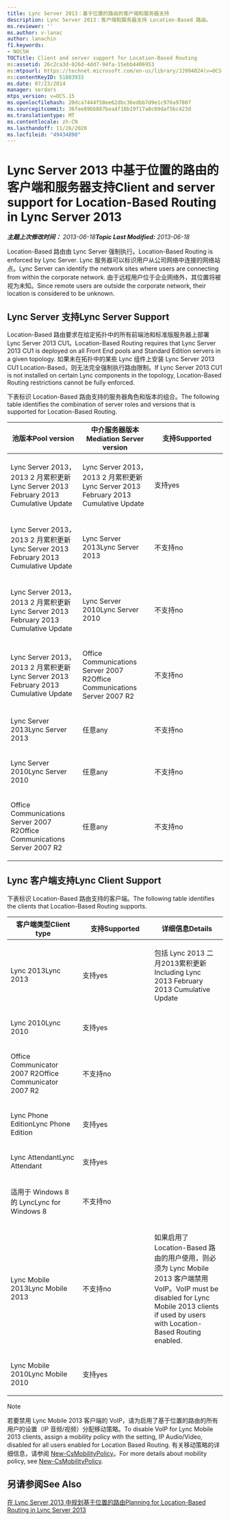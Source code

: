 ```yaml
---
title: Lync Server 2013：基于位置的路由的客户端和服务器支持
description: Lync Server 2013：客户端和服务器支持 Location-Based 路由。
ms.reviewer: ''
ms.author: v-lanac
author: lanachin
f1.keywords:
- NOCSH
TOCTitle: Client and server support for Location-Based Routing
ms:assetid: 26c2ca3d-026d-4dd7-94fa-15ebb4406953
ms:mtpsurl: https://technet.microsoft.com/en-us/library/JJ994024(v=OCS.15)
ms:contentKeyID: 51803933
ms.date: 07/23/2014
manager: serdars
mtps_version: v=OCS.15
ms.openlocfilehash: 20dca7444f58ee62dbc36edbb7d9e1c976a97807
ms.sourcegitcommit: 36fee89bb887bea4f18b19f17a8c69daf5bc423d
ms.translationtype: MT
ms.contentlocale: zh-CN
ms.lasthandoff: 11/26/2020
ms.locfileid: "49434898"
---
```

# <a name="client-and-server-support-for-location-based-routing-in-lync-server-2013"></a><span data-ttu-id="4cc29-103">Lync Server 2013 中基于位置的路由的客户端和服务器支持</span><span class="sxs-lookup"><span data-stu-id="4cc29-103">Client and server support for Location-Based Routing in Lync Server 2013</span></span>

<div data-xmlns="http://www.w3.org/1999/xhtml">

<div class="topic" data-xmlns="http://www.w3.org/1999/xhtml" data-msxsl="urn:schemas-microsoft-com:xslt" data-cs="https://msdn.microsoft.com/">

<div data-asp="https://msdn2.microsoft.com/asp">



</div>

<div id="mainSection">

<div id="mainBody"><span data-ttu-id="4cc29-104">

<span> </span></span><span class="sxs-lookup"><span data-stu-id="4cc29-104">

<span> </span></span></span>

<span data-ttu-id="4cc29-105">_**主题上次修改时间：** 2013-06-18_</span><span class="sxs-lookup"><span data-stu-id="4cc29-105">_**Topic Last Modified:** 2013-06-18_</span></span>

<span data-ttu-id="4cc29-106">Location-Based 路由由 Lync Server 强制执行。</span><span class="sxs-lookup"><span data-stu-id="4cc29-106">Location-Based Routing is enforced by Lync Server.</span></span> <span data-ttu-id="4cc29-107">Lync 服务器可以标识用户从公司网络中连接的网络站点。</span><span class="sxs-lookup"><span data-stu-id="4cc29-107">Lync Server can identify the network sites where users are connecting from within the corporate network.</span></span> <span data-ttu-id="4cc29-108">由于远程用户位于企业网络外，其位置将被视为未知。</span><span class="sxs-lookup"><span data-stu-id="4cc29-108">Since remote users are outside the corporate network, their location is considered to be unknown.</span></span>

<div>

## <a name="lync-server-support"></a><span data-ttu-id="4cc29-109">Lync Server 支持</span><span class="sxs-lookup"><span data-stu-id="4cc29-109">Lync Server Support</span></span>

<span data-ttu-id="4cc29-110">Location-Based 路由要求在给定拓扑中的所有前端池和标准版服务器上部署 Lync Server 2013 CU1。</span><span class="sxs-lookup"><span data-stu-id="4cc29-110">Location-Based Routing requires that Lync Server 2013 CU1 is deployed on all Front End pools and Standard Edition servers in a given topology.</span></span> <span data-ttu-id="4cc29-111">如果未在拓扑中的某些 Lync 组件上安装 Lync Server 2013 CU1 Location-Based，则无法完全强制执行路由限制。</span><span class="sxs-lookup"><span data-stu-id="4cc29-111">If Lync Server 2013 CU1 is not installed on certain Lync components in the topology, Location-Based Routing restrictions cannot be fully enforced.</span></span>

<span data-ttu-id="4cc29-112">下表标识 Location-Based 路由支持的服务器角色和版本的组合。</span><span class="sxs-lookup"><span data-stu-id="4cc29-112">The following table identifies the combination of server roles and versions that is supported for Location-Based Routing.</span></span>


<table>
<colgroup>
<col style="width: 33%" />
<col style="width: 33%" />
<col style="width: 33%" />
</colgroup>
<thead>
<tr class="header">
<th><span data-ttu-id="4cc29-113">池版本</span><span class="sxs-lookup"><span data-stu-id="4cc29-113">Pool version</span></span></th>
<th><span data-ttu-id="4cc29-114">中介服务器版本</span><span class="sxs-lookup"><span data-stu-id="4cc29-114">Mediation Server version</span></span></th>
<th><span data-ttu-id="4cc29-115">支持</span><span class="sxs-lookup"><span data-stu-id="4cc29-115">Supported</span></span></th>
</tr>
</thead>
<tbody>
<tr class="odd">
<td><p><span data-ttu-id="4cc29-116">Lync Server 2013，2013 2 月累积更新</span><span class="sxs-lookup"><span data-stu-id="4cc29-116">Lync Server 2013 February 2013 Cumulative Update</span></span></p></td>
<td><p><span data-ttu-id="4cc29-117">Lync Server 2013，2013 2 月累积更新</span><span class="sxs-lookup"><span data-stu-id="4cc29-117">Lync Server 2013 February 2013 Cumulative Update</span></span></p></td>
<td><p><span data-ttu-id="4cc29-118">支持</span><span class="sxs-lookup"><span data-stu-id="4cc29-118">yes</span></span></p></td>
</tr>
<tr class="even">
<td><p><span data-ttu-id="4cc29-119">Lync Server 2013，2013 2 月累积更新</span><span class="sxs-lookup"><span data-stu-id="4cc29-119">Lync Server 2013 February 2013 Cumulative Update</span></span></p></td>
<td><p><span data-ttu-id="4cc29-120">Lync Server 2013</span><span class="sxs-lookup"><span data-stu-id="4cc29-120">Lync Server 2013</span></span></p></td>
<td><p><span data-ttu-id="4cc29-121">不支持</span><span class="sxs-lookup"><span data-stu-id="4cc29-121">no</span></span></p></td>
</tr>
<tr class="odd">
<td><p><span data-ttu-id="4cc29-122">Lync Server 2013，2013 2 月累积更新</span><span class="sxs-lookup"><span data-stu-id="4cc29-122">Lync Server 2013 February 2013 Cumulative Update</span></span></p></td>
<td><p><span data-ttu-id="4cc29-123">Lync Server 2010</span><span class="sxs-lookup"><span data-stu-id="4cc29-123">Lync Server 2010</span></span></p></td>
<td><p><span data-ttu-id="4cc29-124">不支持</span><span class="sxs-lookup"><span data-stu-id="4cc29-124">no</span></span></p></td>
</tr>
<tr class="even">
<td><p><span data-ttu-id="4cc29-125">Lync Server 2013，2013 2 月累积更新</span><span class="sxs-lookup"><span data-stu-id="4cc29-125">Lync Server 2013 February 2013 Cumulative Update</span></span></p></td>
<td><p><span data-ttu-id="4cc29-126">Office Communications Server 2007 R2</span><span class="sxs-lookup"><span data-stu-id="4cc29-126">Office Communications Server 2007 R2</span></span></p></td>
<td><p><span data-ttu-id="4cc29-127">不支持</span><span class="sxs-lookup"><span data-stu-id="4cc29-127">no</span></span></p></td>
</tr>
<tr class="odd">
<td><p><span data-ttu-id="4cc29-128">Lync Server 2013</span><span class="sxs-lookup"><span data-stu-id="4cc29-128">Lync Server 2013</span></span></p></td>
<td><p><span data-ttu-id="4cc29-129">任意</span><span class="sxs-lookup"><span data-stu-id="4cc29-129">any</span></span></p></td>
<td><p><span data-ttu-id="4cc29-130">不支持</span><span class="sxs-lookup"><span data-stu-id="4cc29-130">no</span></span></p></td>
</tr>
<tr class="even">
<td><p><span data-ttu-id="4cc29-131">Lync Server 2010</span><span class="sxs-lookup"><span data-stu-id="4cc29-131">Lync Server 2010</span></span></p></td>
<td><p><span data-ttu-id="4cc29-132">任意</span><span class="sxs-lookup"><span data-stu-id="4cc29-132">any</span></span></p></td>
<td><p><span data-ttu-id="4cc29-133">不支持</span><span class="sxs-lookup"><span data-stu-id="4cc29-133">no</span></span></p></td>
</tr>
<tr class="odd">
<td><p><span data-ttu-id="4cc29-134">Office Communications Server 2007 R2</span><span class="sxs-lookup"><span data-stu-id="4cc29-134">Office Communications Server 2007 R2</span></span></p></td>
<td><p><span data-ttu-id="4cc29-135">任意</span><span class="sxs-lookup"><span data-stu-id="4cc29-135">any</span></span></p></td>
<td><p><span data-ttu-id="4cc29-136">不支持</span><span class="sxs-lookup"><span data-stu-id="4cc29-136">no</span></span></p></td>
</tr>
</tbody>
</table>


</div>

<div>

## <a name="lync-client-support"></a><span data-ttu-id="4cc29-137">Lync 客户端支持</span><span class="sxs-lookup"><span data-stu-id="4cc29-137">Lync Client Support</span></span>

<span data-ttu-id="4cc29-138">下表标识 Location-Based 路由支持的客户端。</span><span class="sxs-lookup"><span data-stu-id="4cc29-138">The following table identifies the clients that Location-Based Routing supports.</span></span>


<table>
<colgroup>
<col style="width: 33%" />
<col style="width: 33%" />
<col style="width: 33%" />
</colgroup>
<thead>
<tr class="header">
<th><span data-ttu-id="4cc29-139">客户端类型</span><span class="sxs-lookup"><span data-stu-id="4cc29-139">Client type</span></span></th>
<th><span data-ttu-id="4cc29-140">支持</span><span class="sxs-lookup"><span data-stu-id="4cc29-140">Supported</span></span></th>
<th><span data-ttu-id="4cc29-141">详细信息</span><span class="sxs-lookup"><span data-stu-id="4cc29-141">Details</span></span></th>
</tr>
</thead>
<tbody>
<tr class="odd">
<td><p><span data-ttu-id="4cc29-142">Lync 2013</span><span class="sxs-lookup"><span data-stu-id="4cc29-142">Lync 2013</span></span></p></td>
<td><p><span data-ttu-id="4cc29-143">支持</span><span class="sxs-lookup"><span data-stu-id="4cc29-143">yes</span></span></p></td>
<td><p><span data-ttu-id="4cc29-144">包括 Lync 2013 二月2013累积更新</span><span class="sxs-lookup"><span data-stu-id="4cc29-144">Including Lync 2013 February 2013 Cumulative Update</span></span></p></td>
</tr>
<tr class="even">
<td><p><span data-ttu-id="4cc29-145">Lync 2010</span><span class="sxs-lookup"><span data-stu-id="4cc29-145">Lync 2010</span></span></p></td>
<td><p><span data-ttu-id="4cc29-146">支持</span><span class="sxs-lookup"><span data-stu-id="4cc29-146">yes</span></span></p></td>
<td> </td>
</tr>
<tr class="odd">
<td><p><span data-ttu-id="4cc29-147">Office Communicator 2007 R2</span><span class="sxs-lookup"><span data-stu-id="4cc29-147">Office Communicator 2007 R2</span></span></p></td>
<td><p><span data-ttu-id="4cc29-148">不支持</span><span class="sxs-lookup"><span data-stu-id="4cc29-148">no</span></span></p></td>
<td> </td>
</tr>
<tr class="even">
<td><p><span data-ttu-id="4cc29-149">Lync Phone Edition</span><span class="sxs-lookup"><span data-stu-id="4cc29-149">Lync Phone Edition</span></span></p></td>
<td><p><span data-ttu-id="4cc29-150">支持</span><span class="sxs-lookup"><span data-stu-id="4cc29-150">yes</span></span></p></td>
<td> </td>
</tr>
<tr class="odd">
<td><p><span data-ttu-id="4cc29-151">Lync Attendant</span><span class="sxs-lookup"><span data-stu-id="4cc29-151">Lync Attendant</span></span></p></td>
<td><p><span data-ttu-id="4cc29-152">支持</span><span class="sxs-lookup"><span data-stu-id="4cc29-152">yes</span></span></p></td>
<td> </td>
</tr>
<tr class="even">
<td><p><span data-ttu-id="4cc29-153">适用于 Windows 8 的 Lync</span><span class="sxs-lookup"><span data-stu-id="4cc29-153">Lync for Windows 8</span></span></p></td>
<td><p><span data-ttu-id="4cc29-154">不支持</span><span class="sxs-lookup"><span data-stu-id="4cc29-154">no</span></span></p></td>
<td> </td>
</tr>
<tr class="odd">
<td><p><span data-ttu-id="4cc29-155">Lync Mobile 2013</span><span class="sxs-lookup"><span data-stu-id="4cc29-155">Lync Mobile 2013</span></span></p></td>
<td><p><span data-ttu-id="4cc29-156">不支持</span><span class="sxs-lookup"><span data-stu-id="4cc29-156">no</span></span></p></td>
<td><p><span data-ttu-id="4cc29-157">如果启用了 Location-Based 路由的用户使用，则必须为 Lync Mobile 2013 客户端禁用 VoIP。</span><span class="sxs-lookup"><span data-stu-id="4cc29-157">VoIP must be disabled for Lync Mobile 2013 clients if used by users with Location-Based Routing enabled.</span></span></p></td>
</tr>
<tr class="even">
<td><p><span data-ttu-id="4cc29-158">Lync Mobile 2010</span><span class="sxs-lookup"><span data-stu-id="4cc29-158">Lync Mobile 2010</span></span></p></td>
<td><p><span data-ttu-id="4cc29-159">支持</span><span class="sxs-lookup"><span data-stu-id="4cc29-159">yes</span></span></p></td>
<td> </td>
</tr>
</tbody>
</table>

  

<div>


> [!NOTE]  
> <span data-ttu-id="4cc29-160">若要禁用 Lync Mobile 2013 客户端的 VoIP，请为启用了基于位置的路由的所有用户的设置（IP 音频/视频）分配移动策略。</span><span class="sxs-lookup"><span data-stu-id="4cc29-160">To disable VoIP for Lync Mobile 2013 clients, assign a mobility policy with the setting, IP Audio/Video, disabled for all users enabled for Location Based Routing.</span></span> <span data-ttu-id="4cc29-161">有关移动策略的详细信息，请参阅 <A href="https://docs.microsoft.com/powershell/module/skype/New-CsMobilityPolicy">New-CsMobilityPolicy</A>。</span><span class="sxs-lookup"><span data-stu-id="4cc29-161">For more details about mobility policy, see <A href="https://docs.microsoft.com/powershell/module/skype/New-CsMobilityPolicy">New-CsMobilityPolicy</A>.</span></span>



</div>

</div>

<div>

## <a name="see-also"></a><span data-ttu-id="4cc29-162">另请参阅</span><span class="sxs-lookup"><span data-stu-id="4cc29-162">See Also</span></span>


[<span data-ttu-id="4cc29-163">在 Lync Server 2013 中规划基于位置的路由</span><span class="sxs-lookup"><span data-stu-id="4cc29-163">Planning for Location-Based Routing in Lync Server 2013</span></span>](lync-server-2013-planning-for-location-based-routing.md)  
  

<span data-ttu-id="4cc29-164"></div>

</div>

<span> </span>

</div>

</div>

</span><span class="sxs-lookup"><span data-stu-id="4cc29-164"></div>

</div>

<span> </span>

</div>

</div>

</span></span></div>

